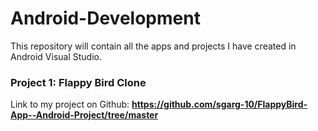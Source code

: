 # Android-Development
This repository will contain all the apps and projects I have created in Android Visual Studio.

### Project 1: Flappy Bird Clone
Link to my project on Github: **https://github.com/sgarg-10/FlappyBird-App--Android-Project/tree/master**
